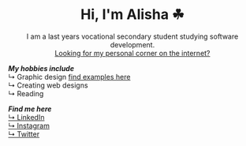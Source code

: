 <h1 align="center">
  Hi, I'm Alisha ☘
</h1>
<div align="center">
I am a last years vocational secondary student studying software development.
<br>
<a href="https://alishasoedamah.github.io/">Looking for my personal corner on the internet?</a>
</div>

***My hobbies include***
<br>↳ Graphic design <a href="https://www.instagram.com/erratic_sense_of_being/" >find examples here</a>
<br>↳ Creating web designs
<br>↳ Reading

***Find me here***
<br><a href="https://www.linkedin.com/in/alisha-soedamah/"> ↳ LinkedIn</a>
<br><a href="https://www.instagram.com/erratic_sense_of_being/"> ↳ Instagram</a>
<br><a href="https://twitter.com/AlishaSoedamah"> ↳ Twitter</a>
